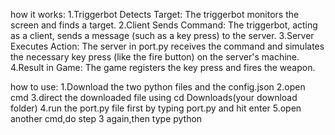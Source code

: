 how it works:
1.Triggerbot Detects Target: The triggerbot monitors the screen and finds a target.
2.Client Sends Command: The triggerbot, acting as a client, sends a message (such as a key press) to the server.
3.Server Executes Action: The server in port.py receives the command and simulates the necessary key press (like the fire button) on the server's machine.
4.Result in Game: The game registers the key press and fires the weapon.

how to use:
1.Download the two python files and the config.json
2.open cmd
3.direct the downloaded file using cd Downloads(your download folder)
4.run the port.py file first by typing port.py and hit enter
5.open another cmd,do step 3 again,then type python 
